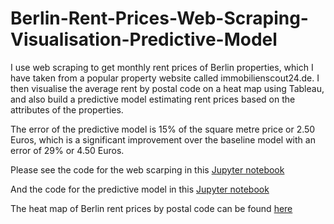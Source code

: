 # Berlin-Rent-Prices-Web-Scraping-Visualisation-Predictive-Model
I use web scraping to get monthly rent prices of Berlin properties, which I have taken from a popular property website 
called immobilienscout24.de. I then visualise the average rent by postal code on a heat map using Tableau, and also
build a predictive model estimating rent prices based on the attributes of the properties.

The error of the predictive model is 15% of the square metre price or 2.50 Euros, which is a significant improvement over the baseline model
with an error of 29% or 4.50 Euros.

Please see the code for the web scarping in this [Jupyter notebook](https://github.com/AleKosc/Berlin-Rent-Prices-Web-Scraping-Visualisation-Predictive-Model/blob/master/Berlin_Rent_Scraping.ipynb)

And the code for the predictive model in this [Jupyter notebook](https://github.com/AleKosc/Berlin-Rent-Prices-Web-Scraping-Visualisation-Predictive-Model/blob/master/Berlin_Rent_Model.ipynb)

The heat map of Berlin rent prices by postal code can be found [here](https://public.tableau.com/profile/ale.kos#!/vizhome/BerlinSquareMetreRentbyPostCode/BerlinRentbyPostCode)
    
